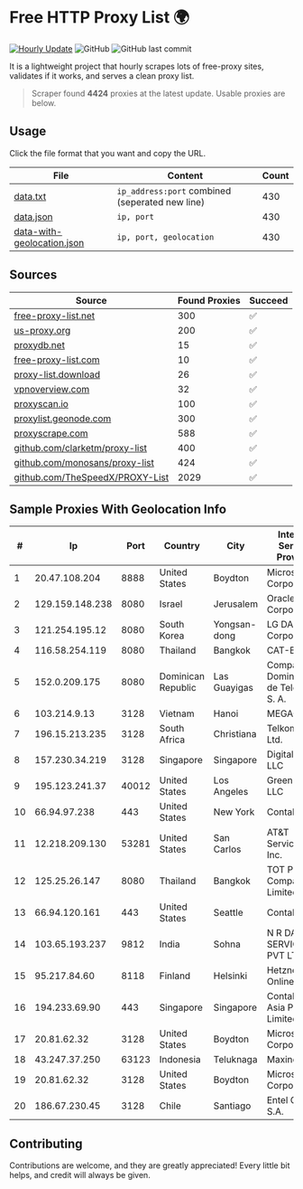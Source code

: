 
# Free HTTP Proxy List 🌍

[![Hourly Update](https://github.com/mertguvencli/http-proxy-list/actions/workflows/main.yml/badge.svg?branch=main)](https://github.com/mertguvencli/http-proxy-list/actions/workflows/main.yml)
![GitHub](https://img.shields.io/github/license/mertguvencli/http-proxy-list)
![GitHub last commit](https://img.shields.io/github/last-commit/mertguvencli/http-proxy-list)

It is a lightweight project that hourly scrapes lots of free-proxy sites, validates if it works, and serves a clean proxy list.


> Scraper found **4424** proxies at the latest update. Usable proxies are below.

## Usage

Click the file format that you want and copy the URL.


|File|Content|Count|
|----|-------|-----|
|[data.txt](https://raw.githubusercontent.com/mertguvencli/http-proxy-list/main/proxy-list/data.txt)|`ip_address:port` combined (seperated new line)|430|
|[data.json](https://raw.githubusercontent.com/mertguvencli/http-proxy-list/main/proxy-list/data.json)|`ip, port`|430|
|[data-with-geolocation.json](https://raw.githubusercontent.com/mertguvencli/http-proxy-list/main/proxy-list/data-with-geolocation.json)|`ip, port, geolocation`|430|

## Sources

|Source|Found Proxies|Succeed|
|------|-------------|-------|
|[free-proxy-list.net](https://free-proxy-list.net)|300|✅|
|[us-proxy.org](https://www.us-proxy.org)|200|✅|
|[proxydb.net](http://proxydb.net)|15|✅|
|[free-proxy-list.com](https://free-proxy-list.com/?page=&port=&type%5B%5D=http&type%5B%5D=https&up_time=0&search=Search)|10|✅|
|[proxy-list.download](https://www.proxy-list.download/HTTP)|26|✅|
|[vpnoverview.com](https://vpnoverview.com/privacy/anonymous-browsing/free-proxy-servers)|32|✅|
|[proxyscan.io](https://www.proxyscan.io)|100|✅|
|[proxylist.geonode.com](https://proxylist.geonode.com/api/proxy-list?limit=300&page=1&sort_by=lastChecked&sort_type=desc&protocols=http,https)|300|✅|
|[proxyscrape.com](https://api.proxyscrape.com/v2/?request=displayproxies&protocol=http&timeout=10000&country=all&ssl=all&anonymity=all)|588|✅|
|[github.com/clarketm/proxy-list](https://raw.githubusercontent.com/clarketm/proxy-list/master/proxy-list-raw.txt)|400|✅|
|[github.com/monosans/proxy-list](https://raw.githubusercontent.com/monosans/proxy-list/main/proxies/http.txt)|424|✅|
|[github.com/TheSpeedX/PROXY-List](https://raw.githubusercontent.com/TheSpeedX/PROXY-List/master/http.txt)|2029|✅|


## Sample Proxies With Geolocation Info

|#|Ip|Port|Country|City|Internet Service Provider|
|-|--|----|-------|----|-------------------------|
|1|20.47.108.204|8888|United States|Boydton|Microsoft Corporation|
|2|129.159.148.238|8080|Israel|Jerusalem|Oracle Corporation|
|3|121.254.195.12|8080|South Korea|Yongsan-dong|LG DACOM Corporation|
|4|116.58.254.119|8080|Thailand|Bangkok|CAT-BB|
|5|152.0.209.175|8080|Dominican Republic|Las Guayigas|Compañía Dominicana de Teléfonos S. A.|
|6|103.214.9.13|3128|Vietnam|Hanoi|MEGACORE|
|7|196.15.213.235|3128|South Africa|Christiana|Telkom SA Ltd.|
|8|157.230.34.219|3128|Singapore|Singapore|DigitalOcean, LLC|
|9|195.123.241.37|40012|United States|Los Angeles|Green Floid LLC|
|10|66.94.97.238|443|United States|New York|Contabo Inc.|
|11|12.218.209.130|53281|United States|San Carlos|AT&T Services, Inc.|
|12|125.25.26.147|8080|Thailand|Bangkok|TOT Public Company Limited|
|13|66.94.120.161|443|United States|Seattle|Contabo Inc.|
|14|103.65.193.237|9812|India|Sohna|N R DATA SERVICE PVT LTD|
|15|95.217.84.60|8118|Finland|Helsinki|Hetzner Online GmbH|
|16|194.233.69.90|443|Singapore|Singapore|Contabo Asia Private Limited|
|17|20.81.62.32|3128|United States|Boydton|Microsoft Corporation|
|18|43.247.37.250|63123|Indonesia|Teluknaga|Maxindo|
|19|20.81.62.32|3128|United States|Boydton|Microsoft Corporation|
|20|186.67.230.45|3128|Chile|Santiago|Entel Chile S.A.|



## Contributing

Contributions are welcome, and they are greatly appreciated! Every
little bit helps, and credit will always be given.

